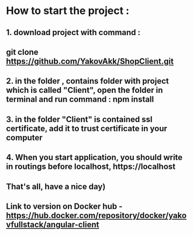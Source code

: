 # How to start the project : 
## 1. download project with command :
## git clone https://github.com/YakovAkk/ShopClient.git
## 2. in the folder , contains folder with project which is called "Client", open the folder in terminal and run command : npm install
## 3. in the folder "Client" is contained ssl certificate, add it to trust certificate in your computer
## 4. When you start application, you should write in routings before localhost, https://localhost
## That's all, have a nice day)
## Link to version on Docker hub - https://hub.docker.com/repository/docker/yakovfullstack/angular-client
